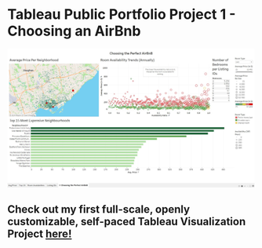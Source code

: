 # Tableau Public Portfolio Project 1 - Choosing an AirBnb <h/>
![Dashboard Preview](https://github.com/ZeroOneKaran/Data-Analytics-Project-Workbook/blob/main/Dashboard.jpg)
## Check out my first full-scale, openly customizable, self-paced Tableau Visualization Project [here!](https://public.tableau.com/views/PortfolioProject-ChoosinganAirBnB/Dashboard1?:language=en-US&:sid=&:redirect=auth&:display_count=n&:origin=viz_share_link)

